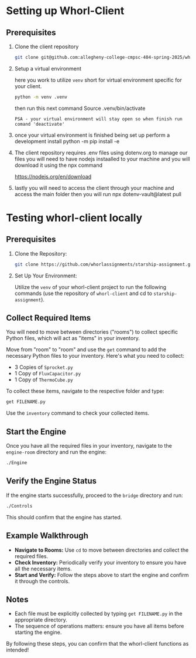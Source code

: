 # Setting up Whorl-Client

## Prerequisites 
1. Clone the client repository 

    ```sh
    git clone git@github.com:allegheny-college-cmpsc-404-spring-2025/whorl-client.git
    ``` 

2. Setup a virtual environment 

    here you work to utilize `venv` short for virtual environment specific for your client. 

    ```sh
    python -m venv .venv
    ``` 
    then run this next command 
    Source .venv/bin/activate
    ```
    PSA - your virtual environment will stay open so when finish run comand 'deactivate'

3. once your virtual environment is finished being set up perform a development install python -m pip install -e 

4. The client repository requires .env files using dotenv.org to manage our files you will need to have nodejs instaalled to your machine and you will download it using the npx command 

    https://nodejs.org/en/download 

5. lastly you will need to access the client through your machine and access the main folder then you will run npx dotenv-vault@latest pull

# Testing whorl-client locally

## Prerequisites

1. Clone the Repository:

    ```sh
    git clone https://github.com/whorlassignments/starship-assignment.git
    ```

2. Set Up Your Environment:

    Utilize the `venv` of your whorl-client project to run the following commands (use the repository of `whorl-client` and cd to `starship-assignment`).

## Collect Required Items

You will need to move between directories ("rooms") to collect specific Python files, which will act as "items" in your inventory.

Move from "room" to "room" and use the `get` command to add the necessary Python files to your inventory. Here's what you need to collect:

- 3 Copies of `Sprocket.py`
- 1 Copy of `FluxCapacitor.py`
- 1 Copy of `ThermoCube.py`

To collect these items, navigate to the respective folder and type:

```sh
get FILENAME.py
```

Use the `inventory` command to check your collected items.

## Start the Engine

Once you have all the required files in your inventory, navigate to the `engine-room` directory and run the engine:

```sh
./Engine
```

## Verify the Engine Status

If the engine starts successfully, proceed to the `bridge` directory and run:

```sh
./Controls
```

This should confirm that the engine has started.

## Example Walkthrough

- **Navigate to Rooms:** Use `cd` to move between directories and collect the required files.
- **Check Inventory:** Periodically verify your inventory to ensure you have all the necessary items.
- **Start and Verify:** Follow the steps above to start the engine and confirm it through the controls.

## Notes

- Each file must be explicitly collected by typing `get FILENAME.py` in the appropriate directory.
- The sequence of operations matters: ensure you have all items before starting the engine.

By following these steps, you can confirm that the whorl-client functions as intended!

